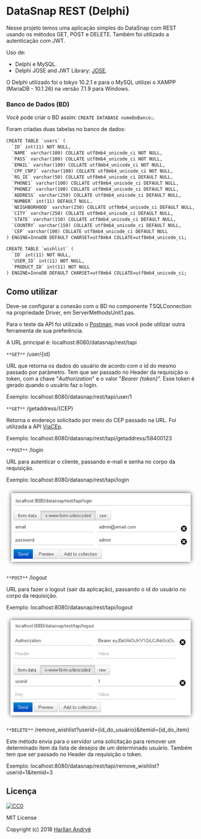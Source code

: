 # DataSnap REST (Delphi)

Nesse projeto temos uma aplicação simples do DataSnap com REST usando os métodos GET, POST e DELETE. Também foi utilizado a autenticação com JWT.

Uso de:
* Delphi e MySQL.
* Delphi JOSE and JWT Library: [JOSE](https://github.com/paolo-rossi/delphi-jose-jwt).

O Delphi utilizado foi o tokyo 10.2.1 e para o MySQL utilizei o XAMPP (MariaDB - 10.1.26) na versão 7.1.9 para Windows.

### Banco de Dados (BD)

Você pode criar o BD assim: `CREATE DATABASE nomeDoBanco;`.

Foram criadas duas tabelas no banco de dados:

```
CREATE TABLE `users` (
  `ID` int(11) NOT NULL,
  `NAME` varchar(100) COLLATE utf8mb4_unicode_ci NOT NULL,
  `PASS` varchar(100) COLLATE utf8mb4_unicode_ci NOT NULL,
  `EMAIL` varchar(100) COLLATE utf8mb4_unicode_ci NOT NULL,
  `CPF_CNPJ` varchar(100) COLLATE utf8mb4_unicode_ci NOT NULL,
  `RG_IE` varchar(50) COLLATE utf8mb4_unicode_ci DEFAULT NULL,
  `PHONE1` varchar(100) COLLATE utf8mb4_unicode_ci DEFAULT NULL,
  `PHONE2` varchar(100) COLLATE utf8mb4_unicode_ci DEFAULT NULL,
  `ADDRESS` varchar(250) COLLATE utf8mb4_unicode_ci DEFAULT NULL,
  `NUMBER` int(11) DEFAULT NULL,
  `NEIGHBORHOOD` varchar(250) COLLATE utf8mb4_unicode_ci DEFAULT NULL,
  `CITY` varchar(250) COLLATE utf8mb4_unicode_ci DEFAULT NULL,
  `STATE` varchar(150) COLLATE utf8mb4_unicode_ci DEFAULT NULL,
  `COUNTRY` varchar(150) COLLATE utf8mb4_unicode_ci DEFAULT NULL,
  `CEP` varchar(100) COLLATE utf8mb4_unicode_ci DEFAULT NULL
) ENGINE=InnoDB DEFAULT CHARSET=utf8mb4 COLLATE=utf8mb4_unicode_ci;
```

```
CREATE TABLE `wishlist` (
  `ID` int(11) NOT NULL,
  `USER_ID` int(11) NOT NULL,
  `PRODUCT_ID` int(11) NOT NULL
) ENGINE=InnoDB DEFAULT CHARSET=utf8mb4 COLLATE=utf8mb4_unicode_ci;
```


## Como utilizar

Deve-se configurar a conexão com o BD no componente TSQLConnection na propriedade Driver, em ServerMethodsUnit1.pas.

Para o teste da API foi utilizado o [Postman](https://www.getpostman.com/), mas você pode utilizar outra ferramenta de sua preferência.

A URL principal é: localhost:8080/datasnap/rest/tapi


`**GET**` /user/{id}

URL que retorna os dados do usuário de acordo com o id do mesmo passado por parâmetro.
Tem que ser passado no Header da requisição o token, com a chave "*Authorization*" e o valor "*Bearer {token}*". Esse token é gerado quando o usuário faz o login.

Exemplo: localhost:8080/datasnap/rest/tapi/user/1

`**GET**` /getaddress/{CEP}

Retorna o endereço solicitado por meio do CEP passado na URL. Foi utilizada a API [ViaCEp](https://viacep.com.br/).

Exemplo: localhost:8080/datasnap/rest/tapi/getaddress/58400123


`**POST**` /login

URL para autenticar o cliente, passando e-mail e senha no corpo da requisição.

Exemplo: localhost:8080/datasnap/rest/tapi/login

![url login](images/api_login.png)

`**POST**` /logout

URL para fazer o logout (sair da aplicação), passando o id do usuário no corpo da requisição.

Exemplo: localhost:8080/datasnap/rest/tapi/logout

![url logout](images/api_logout.png)


`**DELETE**` /remove_wishlist?userid={id_do_usuário}&itemid={id_do_item}

Este método envia para o servidor uma solicitação para remover um determinado item da lista de desejos de um determinado usuário.
Também tem que ser passado no Header da requisição o token.

Exemplo: localhost:8080/datasnap/rest/tapi/remove_wishlist?userid=1&itemid=3


## Licença

[![CC0](https://i.creativecommons.org/l/by-nc-sa/4.0/88x31.png)](https://creativecommons.org/licenses/by-nc-sa/4.0/)

MIT License

Copyright (c) 2018 [Harllan Andryê](https://github.com/HarllanAndrye)

